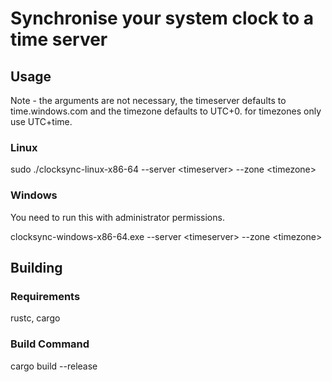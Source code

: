 # Synchronise your system clock to a time server

## Usage

Note - the arguments are not necessary, the timeserver defaults to time.windows.com and the timezone defaults to UTC+0. for timezones only use UTC+time.

### Linux

sudo ./clocksync-linux-x86-64 --server \<timeserver> --zone \<timezone>

### Windows

You need to run this with administrator permissions.

clocksync-windows-x86-64.exe --server \<timeserver> --zone \<timezone>

## Building

### Requirements

rustc, cargo

### Build Command

cargo build --release
